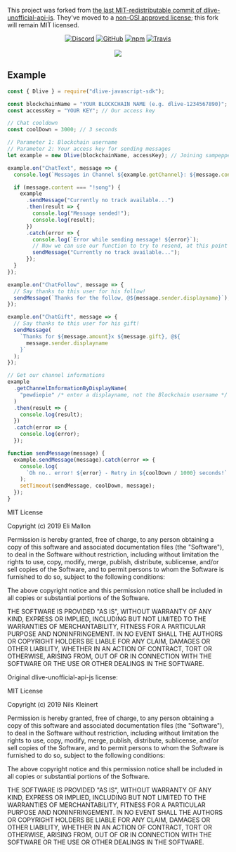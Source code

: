 This project was forked from [the last MIT-redistributable commit of dlive-unofficial-api-js](https://github.com/unofficial-dlive-tv-api/dlivetv-unofficial-api-js/commit/86e4c1b0a6e94a35cea9f6a09f4a2128e9e9112b). They've moved to a [non-OSI approved license](https://opensource.org/licenses); this fork will remain MIT licensed.

<p align="center">
    <a href="https://discord.gg/JjwMkK2"><img alt="Discord" src="https://img.shields.io/discord/150889563970076672.svg?label=Discord&style=for-the-badge"></a>
    <a href="https://github.com/iameli/dlive-javascript-sdk/blob/master/LICENSE"><img alt="GitHub" src="https://img.shields.io/github/license/iameli/dlive-javascript-sdk.svg?style=for-the-badge&cacheSeconds=30"></a>
    <a href="https://nodei.co/npm/dlive-javascript-sdk/"><img alt="npm" src="https://img.shields.io/npm/v/dlive-javascript-sdk.svg?style=for-the-badge"></a>
       <a href="https://travis-ci.org/iameli/dlive-javascript-sdk"><img alt="Travis" src="https://img.shields.io/travis/iameli/dlive-javascript-sdk.svg?style=for-the-badge"></a>
    <br />
    <br />
    <a href="https://nodei.co/npm/dlive-javascript-sdk/"><img src="https://nodei.co/npm/dlive-javascript-sdk.png?mini=true"></a>
</p>

## Example

```js
const { Dlive } = require("dlive-javascript-sdk");

const blockchainName = "YOUR BLOCKCHAIN NAME (e.g. dlive-1234567890)"; // Our Blockchain username
const accessKey = "YOUR KEY"; // Our access key

// Chat cooldown
const coolDown = 3000; // 3 seconds

// Parameter 1: Blockchain username
// Parameter 2: Your access key for sending messages
let example = new Dlive(blockchainName, accessKey); // Joining sampepper

example.on("ChatText", message => {
  console.log(`Messages in Channel ${example.getChannel}: ${message.content}`);

  if (message.content === "!song") {
    example
      .sendMessage("Currently no track available...")
      .then(result => {
        console.log("Message sended!");
        console.log(result);
      })
      .catch(error => {
        console.log(`Error while sending message! ${error}`);
        // Now we can use our function to try to resend, at this point you would directly use our own function. Please do not use this example in productive use, because it is ...
        sendMessage("Currently no track available...");
      });
  }
});

example.on("ChatFollow", message => {
  // Say thanks to this user for his follow!
  sendMessage(`Thanks for the follow, @${message.sender.displayname}`);
});

example.on("ChatGift", message => {
  // Say thanks to this user for his gift!
  sendMessage(
    `Thanks for ${message.amount}x ${message.gift}, @${
      message.sender.displayname
    }`
  );
});

// Get our channel informations
example
  .getChannelInformationByDisplayName(
    "pewdiepie" /* enter a displayname, not the Blockchain username */
  )
  .then(result => {
    console.log(result);
  })
  .catch(error => {
    console.log(error);
  });

function sendMessage(message) {
  example.sendMessage(message).catch(error => {
    console.log(
      `Oh no.. error! ${error} - Retry in ${coolDown / 1000} seconds!`
    );
    setTimeout(sendMessage, coolDown, message);
  });
}
```

MIT License

Copyright (c) 2019 Eli Mallon

Permission is hereby granted, free of charge, to any person obtaining a copy
of this software and associated documentation files (the "Software"), to deal
in the Software without restriction, including without limitation the rights
to use, copy, modify, merge, publish, distribute, sublicense, and/or sell
copies of the Software, and to permit persons to whom the Software is
furnished to do so, subject to the following conditions:

The above copyright notice and this permission notice shall be included in all
copies or substantial portions of the Software.

THE SOFTWARE IS PROVIDED "AS IS", WITHOUT WARRANTY OF ANY KIND, EXPRESS OR
IMPLIED, INCLUDING BUT NOT LIMITED TO THE WARRANTIES OF MERCHANTABILITY,
FITNESS FOR A PARTICULAR PURPOSE AND NONINFRINGEMENT. IN NO EVENT SHALL THE
AUTHORS OR COPYRIGHT HOLDERS BE LIABLE FOR ANY CLAIM, DAMAGES OR OTHER
LIABILITY, WHETHER IN AN ACTION OF CONTRACT, TORT OR OTHERWISE, ARISING FROM,
OUT OF OR IN CONNECTION WITH THE SOFTWARE OR THE USE OR OTHER DEALINGS IN THE
SOFTWARE.

Original dlive-unofficial-api-js license:

MIT License

Copyright (c) 2019 Nils Kleinert

Permission is hereby granted, free of charge, to any person obtaining a copy
of this software and associated documentation files (the "Software"), to deal
in the Software without restriction, including without limitation the rights
to use, copy, modify, merge, publish, distribute, sublicense, and/or sell
copies of the Software, and to permit persons to whom the Software is
furnished to do so, subject to the following conditions:

The above copyright notice and this permission notice shall be included in all
copies or substantial portions of the Software.

THE SOFTWARE IS PROVIDED "AS IS", WITHOUT WARRANTY OF ANY KIND, EXPRESS OR
IMPLIED, INCLUDING BUT NOT LIMITED TO THE WARRANTIES OF MERCHANTABILITY,
FITNESS FOR A PARTICULAR PURPOSE AND NONINFRINGEMENT. IN NO EVENT SHALL THE
AUTHORS OR COPYRIGHT HOLDERS BE LIABLE FOR ANY CLAIM, DAMAGES OR OTHER
LIABILITY, WHETHER IN AN ACTION OF CONTRACT, TORT OR OTHERWISE, ARISING FROM,
OUT OF OR IN CONNECTION WITH THE SOFTWARE OR THE USE OR OTHER DEALINGS IN THE
SOFTWARE.
